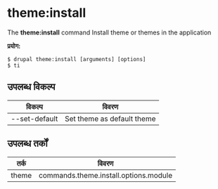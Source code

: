 # theme:install
The **theme:install** command Install theme or themes in the application

**प्रयोग:**
```
$ drupal theme:install [arguments] [options] 
$ ti  
```

## उपलब्ध विकल्प
विकल्प | विवरण
-------|-------------
--set-default | Set theme as default theme

## उपलब्ध तर्कों  
तर्क | विवरण
---------|-------------
theme | commands.theme.install.options.module
